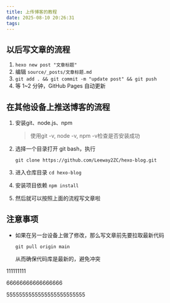 ```yaml
---
title: 上传博客的教程
date: 2025-08-10 20:26:31
tags:
---
```


## **以后写文章的流程**

1. `hexo new post "文章标题"`
2. 编辑 `source/_posts/文章标题.md`
3. `git add . && git commit -m "update post" && git push`
4. 等 1~2 分钟，GitHub Pages 自动更新



## 在其他设备上推送博客的流程

1. 安装git、node.js、npm

   > 使用git -v, node -v, npm -v检查是否安装成功

2. 选择一个目录打开 git bash，执行

   ```
   git clone https://github.com/Leeway2ZC/hexo-blog.git
   ```

3. 进入仓库目录 `cd hexo-blog`

4. 安装项目依赖 `npm install`

5. 然后就可以按照上面的流程写文章啦



## 注意事项

- 如果在另一台设备上做了修改，那么写文章前先要拉取最新代码

  ```
  git pull origin main
  ```

  从而确保代码库是最新的，避免冲突







111111111

66666666666666666

5555555555555555555555555
